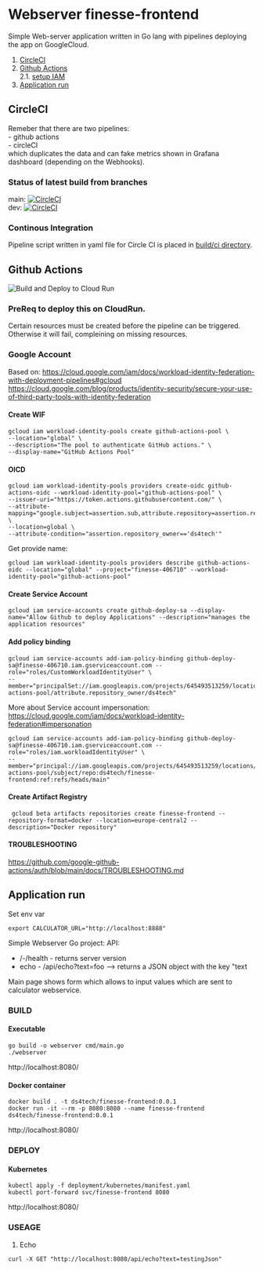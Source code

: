 # Webserver finesse-frontend

Simple Web-server application written in Go lang with pipelines deploying the app on GoogleCloud.

1. [CircleCI](#circleCI)
2. [Github Actions](#gha) <br>
   2.1. [setup IAM](#iam) <br>
3. [Application run](#app)

## CircleCI  <a name="circleCI"></a>
Remeber that there are two pipelines:<br>
	- github actions <br>
	- circleCI <br>
which duplicates the data and can fake metrics shown in Grafana dashboard (depending on the Webhooks).

### Status of latest build from branches
main:
[![CircleCI](https://dl.circleci.com/status-badge/img/gh/ds4tech/finesse-frontend/tree/main.svg?style=svg)](https://dl.circleci.com/status-badge/redirect/gh/ds4tech/finesse-frontend/tree/main)
<br/>
dev:
[![CircleCI](https://dl.circleci.com/status-badge/img/gh/ds4tech/finesse-frontend/tree/dev.svg?style=svg)](https://dl.circleci.com/status-badge/redirect/gh/ds4tech/finesse-frontend/tree/dev)

### Continous Integration <a name="ci"></a>
Pipeline script written in yaml file for Circle CI is placed in [build/ci directory](https://github.com/ds4tech/finesse-frontend/blob/dev/.circleci/config.yml).  <br>


## Github Actions <a name="gha"></a>
![Build and Deploy to Cloud Run](https://github.com/ds4tech/finesse-frontend/actions/workflows/deploy-cloudrun.yml/badge.svg)

### PreReq to deploy this on CloudRun.
Certain resources must be created before the pipeline can be triggered. Otherwise it will fail, compleining on missing resources.
 
### Google Account
Based on:
https://cloud.google.com/iam/docs/workload-identity-federation-with-deployment-pipelines#gcloud
https://cloud.google.com/blog/products/identity-security/secure-your-use-of-third-party-tools-with-identity-federation

#### Create WIF <a name="iam"></a>
```
gcloud iam workload-identity-pools create github-actions-pool \
--location="global" \
--description="The pool to authenticate GitHub actions." \
--display-name="GitHub Actions Pool"
```
#### OICD
```
gcloud iam workload-identity-pools providers create-oidc github-actions-oidc --workload-identity-pool="github-actions-pool" \
--issuer-uri="https://token.actions.githubusercontent.com/" \
--attribute-mapping="google.subject=assertion.sub,attribute.repository=assertion.repository,attribute.repository_owner=assertion.repository_owner,attribute.branch=assertion.sub.extract('/heads/{branch}/')" \
--location=global \
--attribute-condition="assertion.repository_owner=='ds4tech'"
```
Get provide name:
```
gcloud iam workload-identity-pools providers describe github-actions-oidc --location="global" --project="finesse-406710" --workload-identity-pool="github-actions-pool"
```
#### Create Service Account
```
gcloud iam service-accounts create github-deploy-sa --display-name="Allow Github to deploy Applications" --description="manages the application resources"
```

#### Add policy binding
```
gcloud iam service-accounts add-iam-policy-binding github-deploy-sa@finesse-406710.iam.gserviceaccount.com --role="roles/CustomWorkloadIdentityUser" \
--member="principalSet://iam.googleapis.com/projects/645493513259/locations/global/workloadIdentityPools/github-actions-pool/attribute.repository_owner/ds4tech"
```
More about Service account impersonation: https://cloud.google.com/iam/docs/workload-identity-federation#impersonation

```
gcloud iam service-accounts add-iam-policy-binding github-deploy-sa@finesse-406710.iam.gserviceaccount.com --role="roles/iam.workloadIdentityUser" \
--member="principal://iam.googleapis.com/projects/645493513259/locations/global/workloadIdentityPools/github-actions-pool/subject/repo:ds4tech/finesse-frontend:ref:refs/heads/main"
```

#### Create Artifact Registry
```
 gcloud beta artifacts repositories create finesse-frontend --repository-format=docker --location=europe-central2 --description="Docker repository"
```

#### TROUBLESHOOTING
https://github.com/google-github-actions/auth/blob/main/docs/TROUBLESHOOTING.md



## Application run <a name="app"></a>

Set env var
```
export CALCULATOR_URL="http://localhost:8888"
```

Simple Webserver Go project:
API:
- /-/health - returns server version 
- echo - /api/echo?text=foo --> returns a JSON object with the key "text

Main page shows form which allows to input values which are sent to calculator webservice.

### BUILD <a name="build"></a>

#### Executable <a name="build.exe"></a>
```
go build -o webserver cmd/main.go 
./webserver
```

http://localhost:8080/

#### Docker container <a name="build.docker"></a>
```
docker build . -t ds4tech/finesse-frontend:0.0.1
docker run -it --rm -p 8080:8080 --name finesse-frontend ds4tech/finesse-frontend:0.0.1
```

http://localhost:8080/

### DEPLOY <a name="deploy"></a>

#### Kubernetes <a name="deploy.k8s"></a>
```
kubectl apply -f deployment/kubernetes/manifest.yaml
kubectl port-forward svc/finesse-frontend 8080
```

http://localhost:8080/

### USEAGE <a name="usage"></a>

1. Echo
```
curl -X GET "http://localhost:8080/api/echo?text=testingJson"
```

